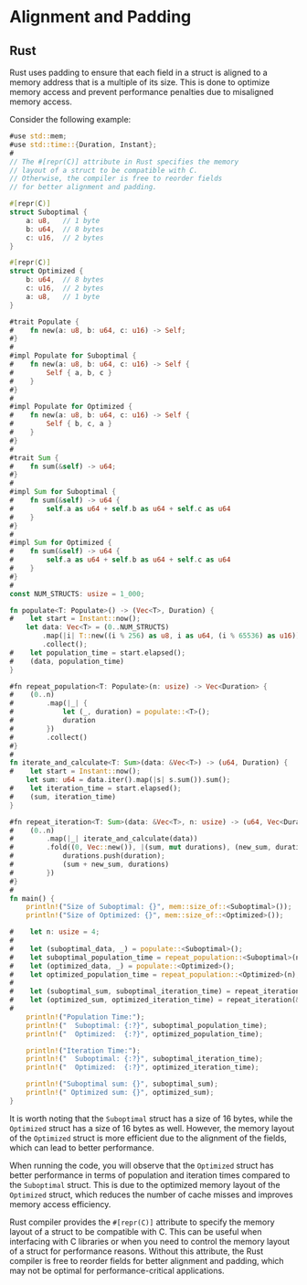 
# Alignment and Padding

## Rust

Rust uses padding to ensure that each field in a struct is aligned to a memory address that is a multiple of its size. This is done to optimize memory access and prevent performance penalties due to misaligned memory access.

Consider the following example:
```rust
#use std::mem;
#use std::time::{Duration, Instant};
#
// The #[repr(C)] attribute in Rust specifies the memory 
// layout of a struct to be compatible with C.
// Otherwise, the compiler is free to reorder fields 
// for better alignment and padding.

#[repr(C)] 
struct Suboptimal {
    a: u8,   // 1 byte
    b: u64,  // 8 bytes
    c: u16,  // 2 bytes
}

#[repr(C)]
struct Optimized {
    b: u64,  // 8 bytes
    c: u16,  // 2 bytes
    a: u8,   // 1 byte
}

#trait Populate {
#    fn new(a: u8, b: u64, c: u16) -> Self;
#}
#
#impl Populate for Suboptimal {
#    fn new(a: u8, b: u64, c: u16) -> Self {
#        Self { a, b, c }
#    }
#}
#
#impl Populate for Optimized {
#    fn new(a: u8, b: u64, c: u16) -> Self {
#        Self { b, c, a }
#    }
#}
#
#trait Sum {
#    fn sum(&self) -> u64;
#}
#
#impl Sum for Suboptimal {
#    fn sum(&self) -> u64 {
#        self.a as u64 + self.b as u64 + self.c as u64
#    }
#}
#
#impl Sum for Optimized {
#    fn sum(&self) -> u64 {
#        self.a as u64 + self.b as u64 + self.c as u64
#    }
#}
#
const NUM_STRUCTS: usize = 1_000;

fn populate<T: Populate>() -> (Vec<T>, Duration) {
#    let start = Instant::now();
    let data: Vec<T> = (0..NUM_STRUCTS)
        .map(|i| T::new((i % 256) as u8, i as u64, (i % 65536) as u16))
        .collect();
#    let population_time = start.elapsed();
#    (data, population_time)
}

#fn repeat_population<T: Populate>(n: usize) -> Vec<Duration> {
#    (0..n)
#        .map(|_| {
#            let (_, duration) = populate::<T>();
#            duration
#        })
#        .collect()
#}
#
fn iterate_and_calculate<T: Sum>(data: &Vec<T>) -> (u64, Duration) {
#    let start = Instant::now();
    let sum: u64 = data.iter().map(|s| s.sum()).sum();
#    let iteration_time = start.elapsed();
#    (sum, iteration_time)
}

#fn repeat_iteration<T: Sum>(data: &Vec<T>, n: usize) -> (u64, Vec<Duration>) {
#    (0..n)
#        .map(|_| iterate_and_calculate(data))
#        .fold((0, Vec::new()), |(sum, mut durations), (new_sum, duration)| {
#            durations.push(duration);
#            (sum + new_sum, durations)
#        })
#}
#
fn main() {
    println!("Size of Suboptimal: {}", mem::size_of::<Suboptimal>());
    println!("Size of Optimized: {}", mem::size_of::<Optimized>());

#    let n: usize = 4;
#
#    let (suboptimal_data, _) = populate::<Suboptimal>();
#    let suboptimal_population_time = repeat_population::<Suboptimal>(n);
#    let (optimized_data, _) = populate::<Optimized>();
#    let optimized_population_time = repeat_population::<Optimized>(n);
#
#    let (suboptimal_sum, suboptimal_iteration_time) = repeat_iteration(&suboptimal_data, n);
#    let (optimized_sum, optimized_iteration_time) = repeat_iteration(&optimized_data, n);
#
    println!("Population Time:");
    println!("  Suboptimal: {:?}", suboptimal_population_time);
    println!("  Optimized:  {:?}", optimized_population_time);

    println!("Iteration Time:");
    println!("  Suboptimal: {:?}", suboptimal_iteration_time);
    println!("  Optimized:  {:?}", optimized_iteration_time);

    println!("Suboptimal sum: {}", suboptimal_sum);
    println!(" Optimized sum: {}", optimized_sum);
}
```

It is worth noting that the `Suboptimal` struct has a size of 16 bytes, while the `Optimized` struct has a size of 16 bytes as well. However, the memory layout of the `Optimized` struct is more efficient due to the alignment of the fields, which can lead to better performance.

When running the code, you will observe that the `Optimized` struct has better performance in terms of population and iteration times compared to the `Suboptimal` struct. This is due to the optimized memory layout of the `Optimized` struct, which reduces the number of cache misses and improves memory access efficiency.

Rust compiler provides the `#[repr(C)]` attribute to specify the memory layout of a struct to be compatible with C. This can be useful when interfacing with C libraries or when you need to control the memory layout of a struct for performance reasons. Without this attribute, the Rust compiler is free to reorder fields for better alignment and padding, which may not be optimal for performance-critical applications.